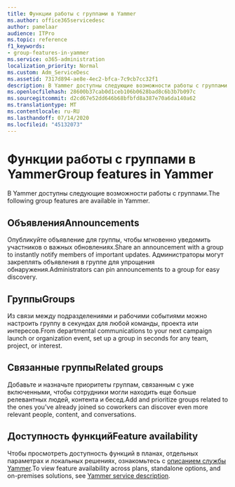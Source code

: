 ```yaml
---
title: Функции работы с группами в Yammer
ms.author: office365servicedesc
author: pamelaar
audience: ITPro
ms.topic: reference
f1_keywords:
- group-features-in-yammer
ms.service: o365-administration
localization_priority: Normal
ms.custom: Adm_ServiceDesc
ms.assetid: 7317d894-ae8e-4ec2-bfca-7c9cb7cc32f1
description: В Yammer доступны следующие возможности работы с группами.
ms.openlocfilehash: 28600b37cab0d1ceb106b0628bad8c6b3b7b097c
ms.sourcegitcommit: d2cd67e52dd646b68bfbfd8a387e70a6da140a62
ms.translationtype: MT
ms.contentlocale: ru-RU
ms.lasthandoff: 07/14/2020
ms.locfileid: "45132073"
---
```

# <a name="group-features-in-yammer"></a><span data-ttu-id="c9bc5-103">Функции работы с группами в Yammer</span><span class="sxs-lookup"><span data-stu-id="c9bc5-103">Group features in Yammer</span></span>

<span data-ttu-id="c9bc5-104">В Yammer доступны следующие возможности работы с группами.</span><span class="sxs-lookup"><span data-stu-id="c9bc5-104">The following group features are available in Yammer.</span></span>
  
## <a name="announcements"></a><span data-ttu-id="c9bc5-105">Объявления</span><span class="sxs-lookup"><span data-stu-id="c9bc5-105">Announcements</span></span>

<span data-ttu-id="c9bc5-106">Опубликуйте объявление для группы, чтобы мгновенно уведомить участников о важных обновлениях.</span><span class="sxs-lookup"><span data-stu-id="c9bc5-106">Share an announcement with a group to instantly notify members of important updates.</span></span> <span data-ttu-id="c9bc5-107">Администраторы могут закреплять объявления в группе для упрощения обнаружения.</span><span class="sxs-lookup"><span data-stu-id="c9bc5-107">Administrators can pin announcements to a group for easy discovery.</span></span>
  
## <a name="groups"></a><span data-ttu-id="c9bc5-108">Группы</span><span class="sxs-lookup"><span data-stu-id="c9bc5-108">Groups</span></span>

<span data-ttu-id="c9bc5-109">Из связи между подразделениями и рабочими событиями можно настроить группу в секундах для любой команды, проекта или интересов.</span><span class="sxs-lookup"><span data-stu-id="c9bc5-109">From departmental communications to your next campaign launch or organization event, set up a group in seconds for any team, project, or interest.</span></span>
  
## <a name="related-groups"></a><span data-ttu-id="c9bc5-110">Связанные группы</span><span class="sxs-lookup"><span data-stu-id="c9bc5-110">Related groups</span></span>

<span data-ttu-id="c9bc5-111">Добавьте и назначьте приоритеты группам, связанным с уже включенными, чтобы сотрудники могли находить еще больше релевантных людей, контента и бесед.</span><span class="sxs-lookup"><span data-stu-id="c9bc5-111">Add and prioritize groups related to the ones you've already joined so coworkers can discover even more relevant people, content, and conversations.</span></span>
  
## <a name="feature-availability"></a><span data-ttu-id="c9bc5-112">Доступность функций</span><span class="sxs-lookup"><span data-stu-id="c9bc5-112">Feature availability</span></span>

<span data-ttu-id="c9bc5-113">Чтобы просмотреть доступность функций в планах, отдельных параметрах и локальных решениях, ознакомьтесь с [описанием службы Yammer](yammer-service-description.md).</span><span class="sxs-lookup"><span data-stu-id="c9bc5-113">To view feature availability across plans, standalone options, and on-premises solutions, see [Yammer service description](yammer-service-description.md).</span></span>
  